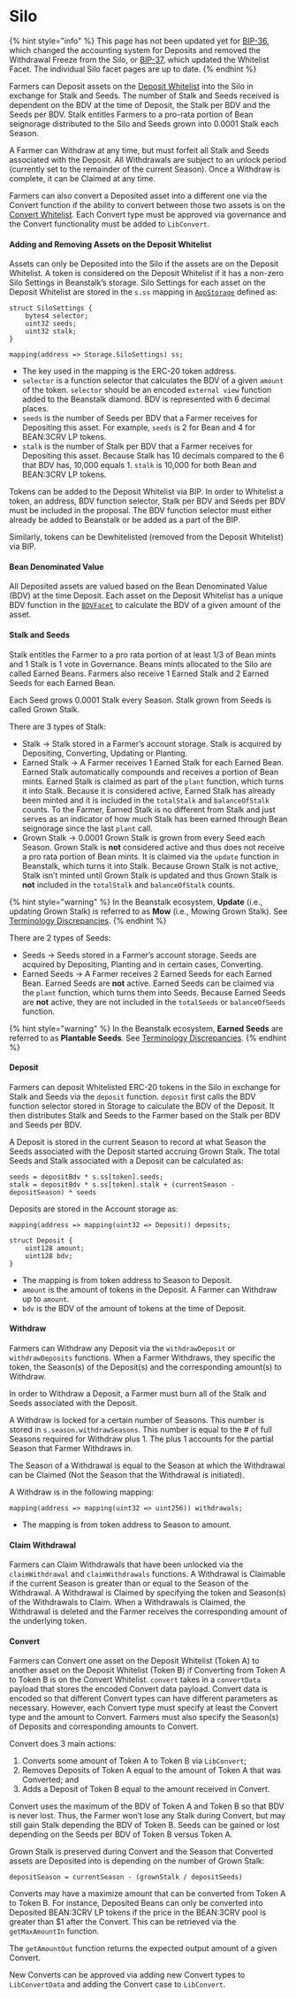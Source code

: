 # Silo

{% hint style="info" %}
This page has not been updated yet for [BIP-36](https://bean.money/bip-36), which changed the accounting system for Deposits and removed the Withdrawal Freeze from the Silo, or [BIP-37](https://bean.money/bip-37), which updated the Whitelist Facet. The individual Silo facet pages are up to date.
{% endhint %}

Farmers can Deposit assets on the [Deposit Whitelist](https://docs.bean.money/farm/silo#deposit-whitelist) into the Silo in exchange for Stalk and Seeds. The number of Stalk and Seeds received is dependent on the BDV at the time of Deposit, the Stalk per BDV and the Seeds per BDV. Stalk entitles Farmers to a pro-rata portion of Bean seignorage distributed to the Silo and Seeds grown into 0.0001 Stalk each Season.

A Farmer can Withdraw at any time, but must forfeit all Stalk and Seeds associated with the Deposit. All Withdrawals are subject to an unlock period (currently set to the remainder of the current Season). Once a Withdraw is complete, it can be Claimed at any time.

Farmers can also convert a Deposited asset into a different one via the Convert function if the ability to convert between those two assets is on the [Convert Whitelist](https://docs.bean.money/peg-maintenance/convert#convert-whitelist). Each Convert type must be approved via governance and the Convert functionality must be added to `LibConvert`.

#### Adding and Removing Assets on the Deposit Whitelist

Assets can only be Deposited into the Silo if the assets are on the Deposit Whitelist. A token is considered on the Deposit Whitelist if it has a non-zero Silo Settings in Beanstalk’s storage. Silo Settings for each asset on the Deposit Whitelist are stored in the `s.ss` mapping in [`AppStorage`](../../overview/app-storage.md) defined as:

```solidity
struct SiloSettings {
    bytes4 selector;
    uint32 seeds;
    uint32 stalk;
}

mapping(address => Storage.SiloSettings) ss;
```

* The key used in the mapping is the ERC-20 token address.
* `selector` is a function selector that calculates the BDV of a given `amount` of the token. `selector` should be an encoded `external view` function added to the Beanstalk diamond. BDV is represented with 6 decimal places.
* `seeds` is the number of Seeds per BDV that a Farmer receives for Depositing this asset. For example, `seeds` is 2 for Bean and 4 for BEAN:3CRV LP tokens.
* `stalk` is the number of Stalk per BDV that a Farmer receives for Depositing this asset. Because Stalk has 10 decimals compared to the 6 that BDV has, 10,000 equals 1. `stalk` is 10,000 for both Bean and BEAN:3CRV LP tokens.

Tokens can be added to the Deposit Whitelist via BIP. In order to Whitelist a token, an address, BDV function selector, Stalk per BDV and Seeds per BDV must be included in the proposal. The BDV function selector must either already be added to Beanstalk or be added as a part of the BIP.

Similarly, tokens can be Dewhitelisted (removed from the Deposit Whitelist) via BIP.

#### Bean Denominated Value

All Deposited assets are valued based on the Bean Denominated Value (BDV) at the time Deposit. Each asset on the Deposit Whitelist has a unique BDV function in the [`BDVFacet`](bdv-facet.md) to calculate the BDV of a given amount of the asset.

#### Stalk and Seeds

Stalk entitles the Farmer to a pro rata portion of at least 1/3 of Bean mints and 1 Stalk is 1 vote in Governance. Beans mints allocated to the Silo are called Earned Beans. Farmers also receive 1 Earned Stalk and 2 Earned Seeds for each Earned Bean.

Each Seed grows 0.0001 Stalk every Season. Stalk grown from Seeds is called Grown Stalk.

There are 3 types of Stalk:

* Stalk -> Stalk stored in a Farmer’s account storage. Stalk is acquired by Depositing, Converting, Updating or Planting.
* Earned Stalk -> A Farmer receives 1 Earned Stalk for each Earned Bean. Earned Stalk automatically compounds and receives a portion of Bean mints. Earned Stalk is claimed as part of the `plant` function, which turns it into Stalk. Because it is considered active, Earned Stalk has already been minted and it is included in the `totalStalk` and `balanceOfStalk` counts. To the Farmer, Earned Stalk is no different from Stalk and just serves as an indicator of how much Stalk has been earned through Bean seignorage since the last `plant` call.
* Grown Stalk -> 0.0001 Grown Stalk is grown from every Seed each Season. Grown Stalk is **not** considered active and thus does not receive a pro rata portion of Bean mints. It is claimed via the `update` function in Beanstalk, which turns it into Stalk. Because Grown Stalk is not active, Stalk isn’t minted until Grown Stalk is updated and thus Grown Stalk is **not** included in the `totalStalk` and `balanceOfStalk` counts.

{% hint style="warning" %}
In the Beanstalk ecosystem, **Update** (i.e., updating Grown Stalk) is referred to as **Mow** (i.e., Mowing Grown Stalk). See [Terminology Discrepancies](../../misc/terminology-discrepancies.md).
{% endhint %}

There are 2 types of Seeds:

* Seeds → Seeds stored in a Farmer’s account storage. Seeds are acquired by Depositing, Planting and in certain cases, Converting.&#x20;
* Earned Seeds → A Farmer receives 2 Earned Seeds for each Earned Bean. Earned Seeds are **not** active. Earned Seeds can be claimed via the `plant` function, which turns them into Seeds. Because Earned Seeds are **not** active, they are not included in the `totalSeeds` or `balanceOfSeeds` function.

{% hint style="warning" %}
In the Beanstalk ecosystem, **Earned Seeds** are referred to as **Plantable Seeds**. See [Terminology Discrepancies](../../misc/terminology-discrepancies.md).
{% endhint %}

#### Deposit

Farmers can deposit Whitelisted ERC-20 tokens in the Silo in exchange for Stalk and Seeds via the `deposit` function. `deposit` first calls the BDV function selector stored in Storage to calculate the BDV of the Deposit. It then distributes Stalk and Seeds to the Farmer based on the Stalk per BDV and Seeds per BDV.

A Deposit is stored in the current Season to record at what Season the Seeds associated with the Deposit started accruing Grown Stalk. The total Seeds and Stalk associated with a Deposit can be calculated as:

```solidity
seeds = depositBdv * s.ss[token].seeds;
stalk = depositBdv * s.ss[token].stalk + (currentSeason - depositSeason) * seeds
```

Deposits are stored in the Account storage as:

```solidity
mapping(address => mapping(uint32 => Deposit)) deposits;

struct Deposit {
    uint128 amount;
    uint128 bdv;
}
```

* The mapping is from token address to Season to Deposit.
* `amount` is the amount of tokens in the Deposit. A Farmer can Withdraw up to `amount`.
* `bdv` is the BDV of the amount of tokens at the time of Deposit.

#### Withdraw

Farmers can Withdraw any Deposit via the `withdrawDeposit` or `withdrawDeposits` functions. When a Farmer Withdraws, they specific the token, the Season(s) of the Deposit(s) and the corresponding amount(s) to Withdraw.

In order to Withdraw a Deposit, a Farmer must burn all of the Stalk and Seeds associated with the Deposit.

A Withdraw is locked for a certain number of Seasons. This number is stored in `s.season.withdrawSeasons`. This number is equal to the # of full Seasons required for Withdraw plus 1. The plus 1 accounts for the partial Season that Farmer Withdraws in.

The Season of a Withdrawal is equal to the Season at which the Withdrawal can be Claimed (Not the Season that the Withdrawal is initiated).

A Withdraw is in the following mapping:

```solidity
mapping(address => mapping(uint32 => uint256)) withdrawals;
```

* The mapping is from token address to Season to amount.

#### Claim Withdrawal

Farmers can Claim Withdrawals that have been unlocked via the `claimWithdrawal` and `claimWithdrawals` functions. A Withdrawal is Claimable if the current Season is greater than or equal to the Season of the Withdrawal. A Withdrawal is Claimed by specifying the token and Season(s) of the Withdrawals to Claim. When a Withdrawals is Claimed, the Withdrawal is deleted and the Farmer receives the corresponding amount of the underlying token.

#### Convert

Farmers can Convert one asset on the Deposit Whitelist (Token A) to another asset on the Deposit Whitelist (Token B) if Converting from Token A to Token B is on the Convert Whitelist. `convert` takes in a `convertData` payload that stores the encoded Convert data payload. Convert data is encoded so that different Convert types can have different parameters as necessary. However, each Convert type must specify at least the Convert type and the amount to Convert. Farmers must also specify the Season(s) of Deposits and corresponding amounts to Convert.

Convert does 3 main actions:

1. Converts some amount of Token A to Token B via `LibConvert`;
2. Removes Deposits of Token A equal to the amount of Token A that was Converted; and
3. Adds a Deposit of Token B equal to the amount received in Convert.

Convert uses the maximum of the BDV of Token A and Token B so that BDV is never lost. Thus, the Farmer won’t lose any Stalk during Convert, but may still gain Stalk depending the BDV of Token B. Seeds can be gained or lost depending on the Seeds per BDV of Token B versus Token A.

Grown Stalk is preserved during Convert and the Season that Converted assets are Deposited into is depending on the number of Grown Stalk:

```solidity
depositSeason = currentSeason - (grownStalk / depositSeeds)
```

Converts may have a maximize amount that can be converted from Token A to Token B. For instance, Deposited Beans can only be converted into Deposited BEAN:3CRV LP tokens if the price in the BEAN:3CRV pool is greater than $1 after the Convert. This can be retrieved via the `getMaxAmountIn` function.

The `getAmountOut` function returns the expected output amount of a given Convert.

New Converts can be approved via adding new Convert types to `LibConvertData` and adding the Convert case to `LibConvert`.
